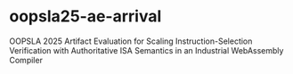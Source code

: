 # oopsla25-ae-arrival
OOPSLA 2025 Artifact Evaluation for Scaling Instruction-Selection Verification with Authoritative ISA Semantics in an Industrial WebAssembly Compiler
